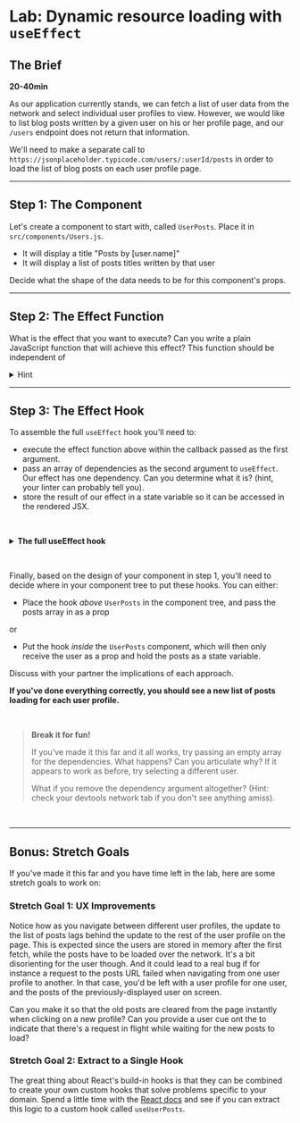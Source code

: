 # **Lab:** Dynamic resource loading with `useEffect`

## The Brief

**20-40min**

As our application currently stands, we can fetch a list of user data from the network and select individual user profiles to view. However, we would like to list blog posts written by a given user on his or her profile page, and our `/users` endpoint does not return that information. 

We'll need to make a separate call to `https://jsonplaceholder.typicode.com/users/:userId/posts` in order to load the list of blog posts on each user profile page.

---

## Step 1: The Component

Let's create a component to start with, called `UserPosts`. Place it in `src/components/Users.js`. 
* It will display a title "Posts by [user.name]"
* It will display a list of posts titles written by that user

Decide what the shape of the data needs to be for this component's props. 

---

## Step 2: The Effect Function

What is the effect that you want to execute? Can you write a plain JavaScript function that will achieve this effect? This function should be independent of 

<details>
  <summary>Hint</summary>

  It probably looks something like this:

  ```javascript
  const fetchUserPosts = async (userId) => {
    const url = `https://jsonplaceholder.typicode.com/users/${userId}/posts`;
    const res = await fetch(url);
    return res.json();
  }
  ```
</details>

---

## Step 3: The Effect Hook

To assemble the full `useEffect` hook you'll need to:

* execute the effect function above within the callback passed as the first argument. 
* pass an array of dependencies as the second argument to `useEffect`. Our effect has one dependency. Can you determine what it is? (hint, your linter can probably tell you).
* store the result of our effect in a state variable so it can be accessed in the rendered JSX.
<p>&nbsp;</p>
<details>
  <summary><strong>The full useEffect hook</strong></summary>

  ```javascript

    const [posts, setPosts] = useState([]);
    useEffect(() => {
      fetchUserPosts(user.id).then(setPosts)
    }, [ user.id ]);
  ```
</details>
<p>&nbsp;</p>


Finally, based on the design of your component in step 1, you'll need to decide where in your component tree to put these hooks. You can either:

* Place the hook _above_ `UserPosts` in the component tree, and pass the posts array in as a prop

or

* Put the hook _inside_ the `UserPosts` component, which will then only receive the user as a prop and hold the posts as a state variable.

Discuss with your partner the implications of each approach.

**If you've done everything correctly, you should see a new list of posts loading for each user profile.**

<p>&nbsp;</p>

> **Break it for fun!**
>
> If you've made it this far and it all works, try passing an empty array for the dependencies. What happens? Can you articulate why? If it appears to work as before, try selecting a different user.
>
> What if you remove the dependency argument altogether? (Hint: check your devtools network tab if you don't see anything amiss). 
<p>&nbsp;</p>

---

## Bonus: Stretch Goals

If you've made it this far and you have time left in the lab, here are some stretch goals to work on:

### Stretch Goal 1: UX Improvements

Notice how as you navigate between different user profiles, the update to the list of posts lags behind the update to the rest of the user profile on the page. This is expected since the users are stored in memory after the first fetch, while the posts have to be loaded over the network. It's a bit disorienting for the user though. And it could lead to a real bug if for instance a request to the posts URL failed when navigating from one user profile to another. In that case, you'd be left with a user profile for one user, and the posts of the previously-displayed user on screen. 

Can you make it so that the old posts are cleared from the page instantly when clicking on a new profile? Can you provide a user cue ont the to indicate that there's a request in flight while waiting for the new posts to load?

### Stretch Goal 2: Extract to a Single Hook 

The great thing about React's build-in hooks is that they can be combined to create your own custom hooks that solve problems specific to your domain. Spend a little time with the [React docs](https://reactjs.org/docs/hooks-custom.html) and see if you can extract this logic to a custom hook called `useUserPosts`. 

